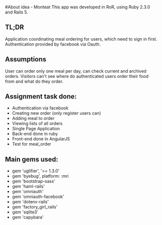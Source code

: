 #About idea - Monteat
This app was developed in RoR, using Ruby 2.3.0 and Rails 5.

## TL;DR
Application coordinating meal ordering for users, which need to sign in first. Authentication provided by facebook via Oauth.

## Assumptions
User can order only one meal per day, can check  current and archived orders.
Visitors can't see where do authenticated users order their food from and what do they order.

## Assignment task done:
* Authentication via facebook
* Creating new order (only register users can)
* Adding meal to order
* Viewing lists of all orders
* Single Page Application
* Back-end done in ruby
* Front-end done in AngularJS
* Test for meal_order

## Main gems used:
* gem 'uglifier', '>= 1.3.0'
* gem 'byebug', platform: :mri
* gem 'bootstrap-sass'
* gem 'haml-rails'
* gem 'omniauth'
* gem 'omniauth-facebook'
* gem 'dotenv-rails'
* gem 'factory_girl_rails'
* gem 'sqlite3'
* gem 'capybara'
